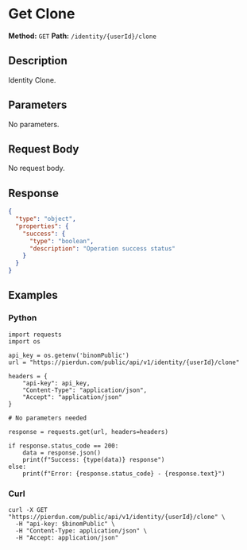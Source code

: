 # Get Clone

**Method:** `GET`
**Path:** `/identity/{userId}/clone`

## Description
Identity Clone.

## Parameters
No parameters.

## Request Body
No request body.

## Response
```json
{
  "type": "object",
  "properties": {
    "success": {
      "type": "boolean",
      "description": "Operation success status"
    }
  }
}
```

## Examples
### Python
```__python__
import requests
import os

api_key = os.getenv('binomPublic')
url = "https://pierdun.com/public/api/v1/identity/{userId}/clone"

headers = {
    "api-key": api_key,
    "Content-Type": "application/json",
    "Accept": "application/json"
}

# No parameters needed

response = requests.get(url, headers=headers)

if response.status_code == 200:
    data = response.json()
    print(f"Success: {type(data)} response")
else:
    print(f"Error: {response.status_code} - {response.text}")
```
### Curl
```__curl__
curl -X GET "https://pierdun.com/public/api/v1/identity/{userId}/clone" \
  -H "api-key: $binomPublic" \
  -H "Content-Type: application/json" \
  -H "Accept: application/json"
```
